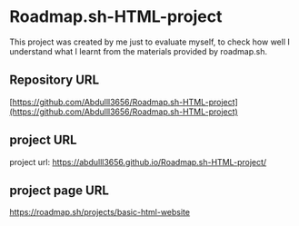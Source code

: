 # Roadmap.sh-HTML-project

This project was created by me just to evaluate myself, to check how well I understand what I learnt from the materials provided by roadmap.sh.

## Repository URL
[https://github.com/Abdulll3656/Roadmap.sh-HTML-project](https://github.com/Abdulll3656/Roadmap.sh-HTML-project)

## project URL
project url: https://abdulll3656.github.io/Roadmap.sh-HTML-project/

## project page URL
https://roadmap.sh/projects/basic-html-website
